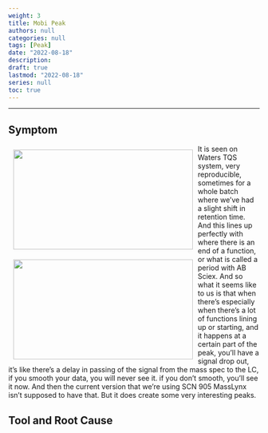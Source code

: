```yaml
---
weight: 3
title: Mobi Peak
authors: null
categories: null
tags: [Peak]
date: "2022-08-18"
description:  
draft: true
lastmod: "2022-08-18"
series: null
toc: true
---
```




<!--more-->
---

## Symptom
<div class = "row">
<img width ="360" height= "200" src = "/docs/images/Screenshot 2022-07-31 225801.png" style ="float: left" HSPACE="10" VSPACE="10"/>
<img width ="360" height= "200" src = "/docs/images/Screenshot 2022-07-31 225909.png" style ="float: left" HSPACE="10" VSPACE="10"/>
</div>

It is seen on Waters TQS system, very reproducible, sometimes for a whole batch where we’ve had a slight shift in retention time. And this lines up perfectly with where there is an end of a function, or what is called a period with AB Sciex. And so what it seems like to us is that when there’s especially when there’s a lot of functions lining up or starting, and it happens at a certain part of the peak, you’ll have a signal drop out, it’s like there’s a delay in passing of the signal from the mass spec to the LC, if you smooth your data, you will never see it. if you don’t smooth, you’ll see it now. And then the current version that we’re using SCN 905 MassLynx isn’t supposed to have that. But it does create some very interesting peaks.


## Tool and Root Cause

